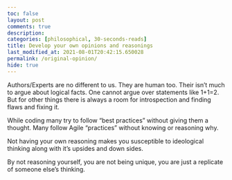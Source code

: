 ```yaml
---
toc: false
layout: post
comments: true
description:
categories: [philosophical, 30-seconds-reads]
title: Develop your own opinions and reasonings
last_modified_at: 2021-08-01T20:42:15.650028
permalink: /original-opinion/
hide: true
---
```


Authors/Experts are no different to us. They are human too. Their isn’t much to argue about logical facts. One cannot argue over statements like 1+1=2. But for other things there is always a room for introspection and finding flaws and fixing it.

While coding many try to follow “best practices” without giving them a thought. Many follow Agile “practices” without knowing or reasoning why.

Not having your own reasoning makes you susceptible to ideological thinking along with it’s upsides and down sides.

By not reasoning yourself, you are not being unique, you are just a replicate of someone else’s thinking.